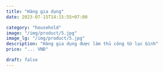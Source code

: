 ```yaml
---
title: "Hàng gia dụng"
date: 2023-07-15T14:15:55+07:00

category: "household" 
image: "/img/product/5.jpg"
image_lg: "/img/product/5.jpg"
description: "Hàng gia dụng được làm thủ công từ lục bình"
price: "... VNĐ"

draft: false
---
```

